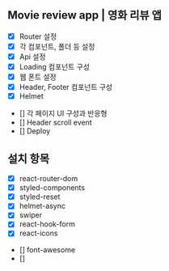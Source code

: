 ## Movie review app | 영화 리뷰 앱

- [x] Router 설정
- [x] 각 컴포넌트, 폴더 등 설정
- [x] Api 설정
- [x] Loading 컴포넌트 구성
- [x] 웹 폰트 설정
- [x] Header, Footer 컴포넌트 구성
- [x] Helmet
- [] 각 페이지 UI 구성과 반응형
- [] Header scroll event
- [] Deploy

## 설치 항목

- [x] react-router-dom
- [x] styled-components
- [x] styled-reset
- [x] helmet-async
- [x] swiper
- [x] react-hook-form
- [x] react-icons
- [] font-awesome
- []
